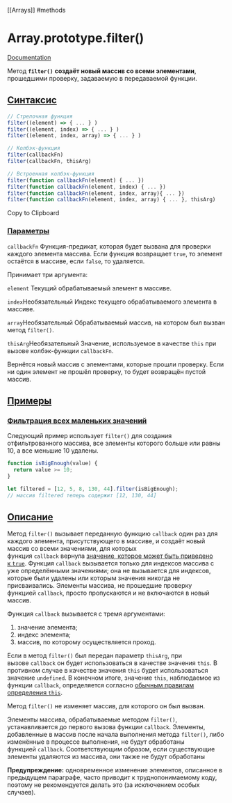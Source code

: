 [[Arrays]] #methods 


# Array.prototype.filter()
[Documentation](https://developer.mozilla.org/ru/docs/Web/JavaScript/Reference/Global_Objects/Array/filter)

Метод **`filter()`** **создаёт новый массив со всеми элементами**, прошедшими проверку, задаваемую в передаваемой функции.

## [Синтаксис](https://developer.mozilla.org/ru/docs/Web/JavaScript/Reference/Global_Objects/Array/filter#%D1%81%D0%B8%D0%BD%D1%82%D0%B0%D0%BA%D1%81%D0%B8%D1%81 "Permalink to Синтаксис")

``` js
// Стрелочная функция
filter((element) => { ... } )
filter((element, index) => { ... } )
filter((element, index, array) => { ... } )

// Колбэк-функция
filter(callbackFn)
filter(callbackFn, thisArg)

// Встроенная колбэк-функция
filter(function callbackFn(element) { ... })
filter(function callbackFn(element, index) { ... })
filter(function callbackFn(element, index, array){ ... })
filter(function callbackFn(element, index, array) { ... }, thisArg)
```

Copy to Clipboard

### [Параметры](https://developer.mozilla.org/ru/docs/Web/JavaScript/Reference/Global_Objects/Array/filter#%D0%BF%D0%B0%D1%80%D0%B0%D0%BC%D0%B5%D1%82%D1%80%D1%8B "Permalink to Параметры")

`callbackFn`
Функция-предикат, которая будет вызвана для проверки каждого элемента массива. Если функция возвращает `true`, то элемент остаётся в массиве, если `false`, то удаляется.

Принимает три аргумента:

`element`
Текущий обрабатываемый элемент в массиве.

`index`Необязательный
Индекс текущего обрабатываемого элемента в массиве.

`array`Необязательный
Обрабатываемый массив, на котором был вызван метод `filter()`.

`thisArg`Необязательный
Значение, используемое в качестве `this` при вызове колбэк-функции `callbackFn`.

Вернётся новый массив с элементами, которые прошли проверку. Если ни один элемент не прошёл проверку, то будет возвращён пустой массив.

## [Примеры](https://developer.mozilla.org/ru/docs/Web/JavaScript/Reference/Global_Objects/Array/filter#%D0%BF%D1%80%D0%B8%D0%BC%D0%B5%D1%80%D1%8B "Permalink to Примеры")

### [Фильтрация всех маленьких значений](https://developer.mozilla.org/ru/docs/Web/JavaScript/Reference/Global_Objects/Array/filter#%D1%84%D0%B8%D0%BB%D1%8C%D1%82%D1%80%D0%B0%D1%86%D0%B8%D1%8F_%D0%B2%D1%81%D0%B5%D1%85_%D0%BC%D0%B0%D0%BB%D0%B5%D0%BD%D1%8C%D0%BA%D0%B8%D1%85_%D0%B7%D0%BD%D0%B0%D1%87%D0%B5%D0%BD%D0%B8%D0%B9 "Permalink to Фильтрация всех маленьких значений")

Следующий пример использует `filter()` для создания отфильтрованного массива, все элементы которого больше или равны 10, а все меньшие 10 удалены.

``` js
function isBigEnough(value) {
  return value >= 10;
}

let filtered = [12, 5, 8, 130, 44].filter(isBigEnough);
// массив filtered теперь содержит [12, 130, 44]
```

## [Описание](https://developer.mozilla.org/ru/docs/Web/JavaScript/Reference/Global_Objects/Array/filter#%D0%BE%D0%BF%D0%B8%D1%81%D0%B0%D0%BD%D0%B8%D0%B5 "Permalink to Описание")

Метод `filter()` вызывает переданную функцию `callback` один раз для каждого элемента, присутствующего в массиве, и создаёт новый массив со всеми значениями, для которых функция `callback` вернула [значение, которое может быть приведено к `true`](https://developer.mozilla.org/ru/docs/Glossary/Truthy). Функция `callback` вызывается только для индексов массива с уже определёнными значениями; она не вызывается для индексов, которые были удалены или которым значения никогда не присваивались. Элементы массива, не прошедшие проверку функцией `callback`, просто пропускаются и не включаются в новый массив.

Функция `callback` вызывается с тремя аргументами:

1.  значение элемента;
2.  индекс элемента;
3.  массив, по которому осуществляется проход.

Если в метод `filter()` был передан параметр `thisArg`, при вызове `callback` он будет использоваться в качестве значения `this`. В противном случае в качестве значения `this` будет использоваться значение `undefined`. В конечном итоге, значение `this`, наблюдаемое из функции `callback`, определяется согласно [обычным правилам определения `this`](https://developer.mozilla.org/en-US/docs/Web/JavaScript/Reference/Operators/this).

Метод `filter()` не изменяет массив, для которого он был вызван.

Элементы массива, обрабатываемые методом `filter()`, устанавливается до первого вызова функции `callback`. Элементы, добавленные в массив после начала выполнения метода `filter()`, либо изменённые в процессе выполнения, не будут обработаны функцией `callback`. Соответствующим образом, если существующие элементы удаляются из массива, они также не будут обработаны

**Предупреждение:** одновременное изменение элементов, описанное в предыдущем параграфе, часто приводит к труднопонимаемому коду, поэтому не рекомендуется делать это (за исключением особых случаев).